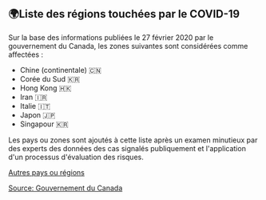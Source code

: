 ## 🌍Liste des régions touchées par le COVID-19

Sur la base des informations publiées le 27 février 2020 par le gouvernement du Canada, les zones suivantes sont considérées comme affectées :

- Chine (continentale) 🇨🇳
- Corée du Sud 🇰🇷
- Hong Kong 🇭🇰
- Iran 🇮🇷
- Italie 🇮🇹
- Japon 🇯🇵
- Singapour 🇰🇷

Les pays ou zones sont ajoutés à cette liste après un examen minutieux par des experts des données des cas signalés publiquement et l'application d'un processus d'évaluation des risques.

[Autres pays ou régions](https://www.canada.ca/en/public-health/services/diseases/2019-novel-coronavirus-infection.html)

[Source: Gouvernement du Canada](https://www.canada.ca/fr/sante-publique/services/maladies/2019-nouveau-coronavirus/professionnels-sante/liste-regions-touchees-covid-19.html)
